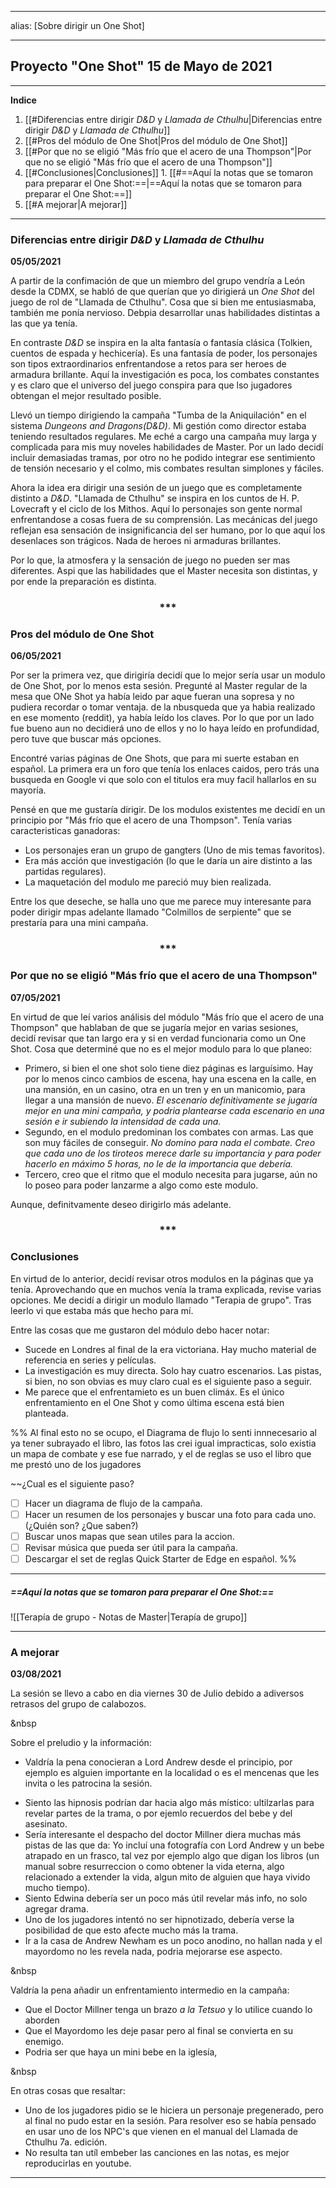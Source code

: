 
---
alias: [Sobre dirigir un One Shot]

---

## Proyecto "One Shot" 15 de Mayo de 2021
---

**Indice**
1. [[#Diferencias entre dirigir _D&D_ y _Llamada de Cthulhu_|Diferencias entre dirigir _D&D_ y _Llamada de Cthulhu_]]
1. [[#Pros del módulo de One Shot|Pros del módulo de One Shot]]
1. [[#Por que no se eligió "Más frío que el acero de una Thompson"|Por que no se eligió "Más frío que el acero de una Thompson"]]
1. [[#Conclusiones|Conclusiones]]
		1. [[#==Aquí la notas que se tomaron para preparar el One Shot:==|==Aquí la notas que se tomaron para preparar el One Shot:==]]
1. [[#A mejorar|A mejorar]]


---

### Diferencias entre dirigir _D&D_ y _Llamada de Cthulhu_

**05/05/2021**

A partir de la confimación de que un miembro del grupo vendría a León desde la CDMX, se habló de que querían que yo dirigierá un _One Shot_ del juego de rol de "Llamada de Cthulhu". Cosa que si bien me entusiasmaba, también me ponía nervioso. Debpia desarrollar unas habilidades distintas a las que ya tenía.

En contraste _D&D_ se inspira en la alta fantasía o fantasía clásica (Tolkien, cuentos de espada y hechicería). Es una fantasía de poder, los personajes son tipos extraordinarios enfrentandose a retos para ser heroes de armadura brillante. Aquí la investigación es poca, los combates constantes y es claro que el universo del juego conspira para que lso jugadores obtengan el mejor resultado posible.
 
Llevó un tiempo dirigiendo la campaña "Tumba de la Aniquilación" en el sistema _Dungeons and Dragons(D&D)_. Mi gestión como director estaba teniendo resultados regulares. Me eché a cargo una campaña muy larga y complicada para mis muy noveles habilidades de Master. Por un lado decidí incluir demasiadas tramas, por otro no he podido integrar ese sentimiento de tensión necesario y el colmo, mis combates resultan simplones y fáciles. 
 
Ahora la idea era dirigir una sesión de un juego que es completamente distinto a _D&D_. "Llamada de Cthulhu" se inspira en los cuntos de H. P. Lovecraft y el ciclo de los Mithos. Aquí lo personajes son gente normal enfrentandose a cosas fuera de su comprensión. Las mecánicas del juego reflejan esa sensación de insignificancia del ser humano, por lo que aquí los desenlaces son trágicos. Nada de heroes ni armaduras brillantes.
 
Por lo que, la atmosfera y la sensación de juego no pueden ser mas diferentes. Aspi que las habilidades que el Master necesita son distintas, y por ende la preparación es distinta.
 

<div align='center'>
<h3> *** </h3>
</div>

 
 ### Pros del módulo de One Shot
 
 **06/05/2021**
 
 Por ser la primera vez, que dirigiría decidí que lo mejor sería usar un modulo de One Shot, por lo menos esta sesión. Pregunté al Master regular de la mesa que ONe Shot ya había leido par aque fueran una sopresa y no pudiera recordar o tomar ventaja. de la nbusqueda que ya habia realizado en ese momento (reddit), ya había leído los claves. Por lo que por un lado fue bueno aun no decidierá uno de ellos y no lo haya leído en profundidad, pero tuve que buscar más opciones.
 
 Encontré varias páginas de One Shots, que para mi suerte estaban en español. La primera era un foro que tenía los enlaces caidos, pero trás una busqueda en Google vi que solo con el titulos era muy facil hallarlos en su mayoría. 
 
 Pensé en que me gustaría dirigir. De los modulos existentes me decidí en un principio por "Más frío que el acero de una Thompson". Tenía varias caracteristicas ganadoras:
 - Los personajes eran un grupo de gangters (Uno de mis temas favoritos).
 - Era más acción que investigación (lo que le daría un aire distinto a las partidas regulares).
 - La maquetación del modulo me pareció muy bien realizada.
 
 Entre los que deseche, se halla uno que me parece muy interesante para poder dirigir mpas adelante llamado "Colmillos de serpiente" que se prestaría para una mini campaña.
 
 
<div align='center'>
<h3> *** </h3>
</div>

### Por que no se eligió "Más frío que el acero de una Thompson"

**07/05/2021**

En virtud de que leí varios análisis del módulo "Más frío que el acero de una Thompson" que hablaban de que se jugaría mejor en varias sesiones, decidí revisar que tan largo era y si en verdad funcionaria como un One Shot. Cosa que determiné que no es el mejor modulo para lo que planeo:
* Primero, si bien el one shot solo tiene diez páginas es larguísimo. Hay por lo menos cinco cambios de escena, hay una escena en la calle, en una mansión, en un casino, otra en un tren y en un manicomio, para llegar a una mansión de nuevo. 
		_El escenario definitivamente se jugaría mejor en una mini campaña, y podria plantearse cada escenario en una sesión e ir subiendo la intensidad de cada una._
* Segundo, en el modulo predominan los combates con armas. Las que son muy fáciles de conseguir.
		_No domino para nada el combate. Creo que cada uno de los tiroteos merece darle su importancia y para poder hacerlo en máximo 5 horas, no le de la importancia que debería._
* Tercero, creo que el ritmo que el modulo necesita para jugarse, aún no lo poseo para poder lanzarme a algo como este modulo.

Aunque, definitvamente deseo dirigirlo más adelante.

<div align='center'>
<h3> *** </h3>
</div>

### Conclusiones
 
 En virtud de lo anterior, decidí revisar otros modulos en la páginas que ya tenía. Aprovechando que en muchos venía la trama explicada, revise varias opciones. Me decidí a dirigir un modulo llamado "Terapia de grupo". Tras leerlo vi que estaba más que hecho para mí.
 
 Entre las cosas que me gustaron del módulo debo hacer notar:
 * Sucede en Londres al final de la era victoriana. Hay mucho material de referencia en series y películas.
 * La investigación es muy directa. Solo hay cuatro escenarios. Las pistas, si bien, no son obvias es muy claro cual es el siguiente paso a seguir.
 * Me parece que el enfrentamieto es un buen climáx. Es el único enfrentamiento en el One Shot  y como última escena está bien planteada.

%% 
Al final esto no se ocupo, el Diagrama de flujo lo senti innnecesario al ya tener subrayado el libro, las fotos las crei igual impracticas, solo existia un mapa de combate y ese fue narrado, y el de reglas se uso el libro que me prestó uno de los jugadores

~~¿Cual es el siguiente paso?
- [ ] Hacer un diagrama de flujo de la campaña.
- [ ] Hacer un resumen de los personajes y buscar una foto para cada uno. (¿Quién son? ¿Que saben?)
- [ ] Buscar unos mapas que sean utiles para la accion.
- [ ] Revisar música que pueda ser útil para la campaña.
- [ ] Descargar el set de reglas Quick Starter de Edge en español. 
%%

---
##### ==Aquí la notas que se tomaron para preparar el One Shot:==
![[Terapía de grupo - Notas de Master|Terapía de grupo]]
 
---
### A mejorar

**03/08/2021**

 La sesión se llevo a cabo en dia viernes 30 de Julio debido a  adiversos retrasos del grupo de calabozos.
 
 &nbsp
 
 Sobre el preludio y la información:
+ Valdría la pena conocieran a Lord Andrew desde el principio, por ejemplo es alguien importante en la localidad o es el mencenas que les invita o les patrocina la sesión.
- Siento las hipnosis podrían dar hacia algo más místico: ultilzarlas para revelar partes de la trama, o por ejemlo recuerdos del bebe y del asesinato.
- Sería interesante el despacho del doctor Millner diera muchas más pistas de las que da: Yo incluí una fotografía con Lord Andrew y un bebe atrapado en un frasco, tal vez por ejemplo algo que digan los libros (un manual sobre resurreccion o como obtener la vida eterna, algo relacionado a extender la vida, algun mito de alguien que haya vivido mucho tiempo).
- Siento Edwina debería ser un poco más útil revelar más info, no solo agregar drama.
- Uno de los jugadores intentó no ser hipnotizado, debería verse la posibilidad de que esto afecte mucho más la trama.
- Ir a la casa de Andrew Newham es un poco anodino, no hallan nada y el mayordomo no les revela nada, podria mejorarse ese aspecto.

&nbsp

Valdría la pena añadir un enfrentamiento intermedio en la campaña:
- Que el Doctor Millner tenga un brazo *a la Tetsuo* y lo utilice cuando lo aborden
- Que el Mayordomo les deje pasar pero al final se convierta en su enemigo.
- Podria ser que haya un mini bebe en la iglesía, 

&nbsp

En otras cosas que resaltar:
- Uno de los jugadores pidio se le hiciera un personaje pregenerado, pero al final no pudo estar en la sesión. Para resolver eso se había pensado en usar uno de los NPC's que vienen en el manual del Llamada de Cthulhu 7a. edición.
- No resulta tan utíl embeber las canciones en las notas, es mejor reproducirlas en youtube.


---
 
 
 